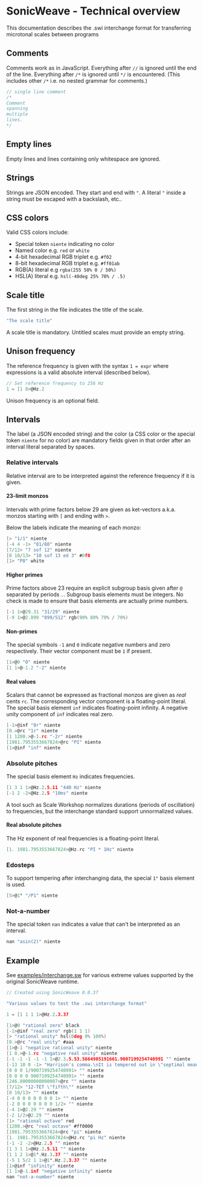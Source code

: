 # SonicWeave - Technical overview
This documentation describes the .swi interchange format for transferring microtonal scales between programs

## Comments
Comments work as in JavaScript. Everything after `//` is ignored until the end of the line. Everything after `/*` is ignored until `*/` is encountered. (This includes other `/*` i.e. no nested grammar for comments.)
```c
// single line comment
/*
Comment
spanning
multiple
lines.
*/
```

## Empty lines
Empty lines and lines containing only whitespace are ignored.

## Strings
Strings are JSON encoded. They start and end with `"`. A literal `"` inside a string must be escaped with a backslash, etc..

## CSS colors
Valid CSS colors include:
  - Special token `niente` indicating no color
  - Named color e.g. `red` or `white`
  - 4-bit hexadecimal RGB triplet e.g. `#f02`
  - 8-bit hexadecimal RGB triplet e.g. `#ff01ab`
  - RGB(A) literal e.g `rgba(255 50% 0 / 50%)`
  - HSL(A) literal e.g. `hsl(-40deg 25% 70% / .5)`

## Scale title
The first string in the file indicates the title of the scale.
```c
"The scale title"
```

A scale title is mandatory. Untitled scales must provide an empty string.

## Unison frequency
The reference frequency is given with the syntax `1 = expr` where expressions is a valid absolute interval (described below).
```c
// Set reference frequency to 256 Hz
1 = [1 8>@Hz.2
```

Unison frequency is an optional field.

## Intervals
The label (a JSON encoded string) and the color (a CSS color or the special token `niente` for no color) are mandatory fields given in that order after an interval literal separated by spaces.

### Relative intervals
Relative interval are to be interpreted against the reference frequency if it is given.

#### 23-limit monzos
Intervals with prime factors below 29 are given as ket-vectors a.k.a. monzos starting with `[` and ending with `>`.

Below the labels indicate the meaning of each monzo:
```c
[> "1/1" niente
[-4 4 -1> "81/80" niente
[7/12> "7 sof 12" niente
[0 10/13> "10 sof 13 ed 3" #0f0
[1> "P8" white
```

#### Higher primes
Prime factors above 23 require an explicit subgroup basis given after `@` separated by periods `.`. Subgroup basis elements must be integers. No check is made to ensure that basis elements are actually prime numbers.
```c
[-1 1>@29.31 "31/29" niente
[-9 1>@2.899 "899/512" rgb(90% 80% 70% / 70%)
```

#### Non-primes
The special symbols `-1` and `0` indicate negative numbers and zero respectively. Their vector component must be `1` if present.
```c
[1>@0 "0" niente
[1 1>@-1.2 "-2" niente
```

#### Real values
Scalars that cannot be expressed as fractional monzos are given as *real* cents `rc`. The corresponding vector component is a floating-point literal. The special basis element `inf` indicates floating-point infinity. A negative unity component of `inf` indicates real zero.
```c
[-1>@inf "0r" niente
[0.>@rc "1r" niente
[1 1200.>@-1.rc "-2r" niente
[1981.7953553667824>@rc "PI" niente
[1>@inf "inf" niente
```

### Absolute pitches
The special basis element `Hz` indicates frequencies.
```c
[1 3 1 1>@Hz.2.5.11 "440 Hz" niente
[-1 2 -2>@Hz.2.5 "10ms" niente
```

A tool such as Scale Workshop normalizes durations (periods of oscillation) to frequencies, but the interchange standard support unnormalized values.

#### Real absolute pitches
The Hz exponent of real frequencies is a floating-point literal.
```c
[1. 1981.7953553667824>@Hz.rc "PI * 1Hz" niente
```

### Edosteps
To support tempering after interchanging data, the special `1°` basis element is used.
```c
[5>@1° "/P1" niente
```

### Not-a-number
The special token `nan` indicates a value that can't be interpreted as an interval.
```c
nan "asin(2)" niente
```

## Example
See [examples/interchange.sw](https://github.com/xenharmonic-devs/sonic-weave/blob/main/examples/interchange.sw) for various extreme values supported by the original SonicWeave runtime.

```c
// Created using SonicWeave 0.0.37

"Various values to test the .swi interchange format"

1 = [1 1 1 1>@Hz.2.3.37

[1>@0 "rational zero" black
[-1>@inf "real zero" rgb(1 1 1)
[> "rational unity" hsl(0deg 0% 100%)
[0.>@rc "real unity" #aaa
[1>@-1 "negative rational unity" niente
[1 0.>@-1.rc "negative real unity" niente
[-1 -1 -1 -1 -1 1>@2.3.5.53.5664905191661.9007199254740991 "" niente
[-13 10 0 -1> "Harrison's comma.\nIt is tempered out in \"septimal meantone\"" niente
[0 0 0 1/9007199254740991> "" niente
[0 0 0 0 9007199254740991> "" niente
[246.80000000000007>@rc "" niente
[7/12> "12-TET \"fifth\"" niente
[0 10/13> "" niente
[-4 0 0 0 0 0 0 0 1> "" niente
[-2 0 0 0 0 0 0 0 1/2> "" niente
[-4 1>@2.29 "" niente
[-2 1/2>@2.29 "" niente
[1> "rational octave" red
[1200.>@rc "real octave" #ff0000
[1981.7953553667824>@rc "pi" niente
[1. 1981.7953553667824>@Hz.rc "pi Hz" niente
[-1 -2 -2>@Hz.2.5 "" niente
[1 3 1 1>@Hz.2.5.11 "" niente
[1 1 2 1>@1°.Hz.3.37 "" niente
[-5 1 5/2 1 1>@1°.Hz.2.3.37 "" niente
[1>@inf "infinity" niente
[1 1>@-1.inf "negative infinity" niente
nan "not-a-number" niente
```
